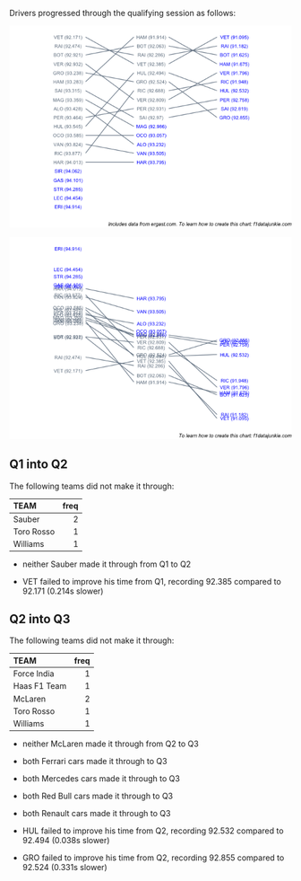 Drivers progressed through the qualifying session as follows:

![](images/f1_2018_chn-quali_slopegraph-1.png)<!-- -->

![](images/f1_2018_chn-quali_time_slopegraph-1.png)<!-- -->

## Q1 into Q2

The following teams did not make it through:

| TEAM       | freq |
| :--------- | ---: |
| Sauber     |    2 |
| Toro Rosso |    1 |
| Williams   |    1 |

  - neither Sauber made it through from Q1 to Q2

  - VET failed to improve his time from Q1, recording 92.385 compared to
    92.171 (0.214s slower)

## Q2 into Q3

The following teams did not make it through:

| TEAM         | freq |
| :----------- | ---: |
| Force India  |    1 |
| Haas F1 Team |    1 |
| McLaren      |    2 |
| Toro Rosso   |    1 |
| Williams     |    1 |

  - neither McLaren made it through from Q2 to Q3

  - both Ferrari cars made it through to Q3

  - both Mercedes cars made it through to Q3

  - both Red Bull cars made it through to Q3

  - both Renault cars made it through to Q3

  - HUL failed to improve his time from Q2, recording 92.532 compared to
    92.494 (0.038s slower)

  - GRO failed to improve his time from Q2, recording 92.855 compared to
    92.524 (0.331s slower)
